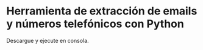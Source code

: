 # Herramienta de extracción de emails y números telefónicos con Python

Descargue y ejecute en consola.


